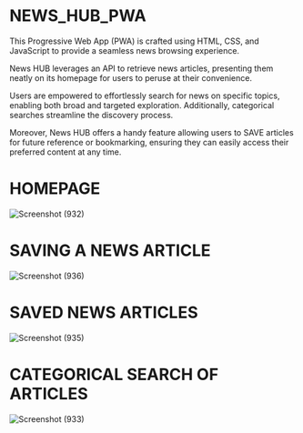 # NEWS_HUB_PWA

This Progressive Web App (PWA) is crafted using HTML, CSS, and JavaScript to provide a seamless news browsing experience.

News HUB leverages an API to retrieve news articles, presenting them neatly on its homepage for users to peruse at their convenience.

Users are empowered to effortlessly search for news on specific topics, enabling both broad and targeted exploration. Additionally, categorical searches streamline the discovery process.

Moreover, News HUB offers a handy feature allowing users to SAVE articles for future reference or bookmarking, ensuring they can easily access their preferred content at any time.



<H1>HOMEPAGE</H1>

![Screenshot (932)](https://github.com/Archiesachin/NEWS_HUB_PWA/assets/103347688/588fcf90-8a6e-4d86-9c5d-ada919791dd3)



<H1>SAVING A NEWS ARTICLE</H1>

![Screenshot (936)](https://github.com/Archiesachin/NEWS_HUB_PWA/assets/103347688/bc00942c-a44e-4d2f-aebf-f5bba336505d)



<H1>SAVED NEWS ARTICLES</H1>

![Screenshot (935)](https://github.com/Archiesachin/NEWS_HUB_PWA/assets/103347688/bb00f3d7-969b-48d1-81a7-dbc44d71ae8d)



<H1>CATEGORICAL SEARCH OF ARTICLES</H1>

![Screenshot (933)](https://github.com/Archiesachin/NEWS_HUB_PWA/assets/103347688/5d9f0f1c-b227-4b76-8069-fe17acc8aef9)









